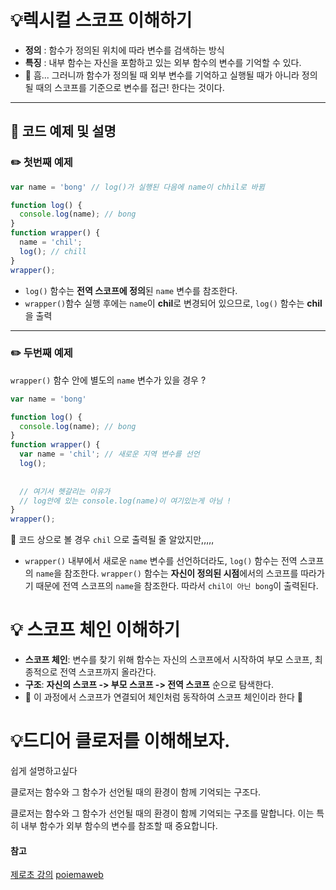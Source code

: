 # 💡렉시컬 스코프 이해하기

- **정의** : 함수가 정의된 위치에 따라 변수를 검색하는 방식
- **특징** : 내부 함수는 자신을 포함하고 있는 외부 함수의 변수를 기억할 수 있다.
- 🌚 흠... 그러니까 함수가 정의될 때 외부 변수를 기억하고 실행될 때가 아니라 정의될 때의 스코프를 기준으로 변수를 접근! 한다는 것이다.

***
## 🚀 코드 예제 및 설명
### ✏️ 첫번째 예제

```javascript
var name = 'bong' // log()가 실행된 다음에 name이 chhil로 바뀜

function log() {
  console.log(name); // bong
}
function wrapper() {
  name = 'chil';
  log(); // chill
}
wrapper();
```
- `log()` 함수는 **전역 스코프에 정의**된 `name` 변수를 참조한다.
- `wrapper()`함수 실행 후에는 `name`이 **chil**로 변경되어 있으므로, `log()` 함수는 **chil**을 출력

***
### ✏️ 두번째 예제
`wrapper()` 함수 안에 별도의 `name` 변수가 있을 경우 ?

```javascript
var name = 'bong'

function log() {
  console.log(name); // bong
}
function wrapper() {
  var name = 'chil'; // 새로운 지역 변수를 선언
  log();
  
  
  // 여기서 헷갈리는 이유가 
  // log안에 있는 console.log(name)이 여기있는게 아님 !
}
wrapper();
```
🌚 코드 상으로 볼 경우 `chil` 으로 출력될 줄 알았지만,,,,,
- `wrapper()` 내부에서 새로운 `name` 변수를 선언하더라도, `log()` 함수는 전역 스코프의 `name`을 참조한다.
	`wrapper()` 함수는 **자신이 정의된 시점**에서의 스코프를 따라가기 때문에 전역 스코프의 `name`을 참조한다. 따라서 `chil이 아닌 bong`이 출력된다.

# 💡 스코프 체인 이해하기

- **스코프 체인**: 변수를 찾기 위해 함수는 자신의 스코프에서 시작하여 부모 스코프, 최종적으로 전역 스코프까지 올라간다.
- **구조**: **자신의 스코프 -> 부모 스코프 -> 전역 스코프** 순으로 탐색한다.
- 🌚 이 과정에서 스코프가 연결되어 체인처럼 동작하여 스코프 체인이라 한다 🌚

# 💡드디어 클로저를 이해해보자.
쉽게 설명하고싶다

클로저는 함수와 그 함수가 선언될 때의 환경이 함께 기억되는 구조다.

클로저는 함수와 그 함수가 선언될 때의 환경이 함께 기억되는 구조를 말합니다. 이는 특히 내부 함수가 외부 함수의 변수를 참조할 때 중요합니다.



#### 참고
[제로초 강의](https://www.youtube.com/watch?v=jVP4fFtSvsg)
[poiemaweb](https://poiemaweb.com/js-scope#7-%EB%A0%89%EC%8B%9C%EC%BB%AC-%EC%8A%A4%EC%BD%94%ED%94%84)